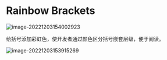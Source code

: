 # Rainbow Brackets

![image-20221203154002923](https://cdn.jsdelivr.net/gh/letengzz/Two-C@main/img/Java/202212031540268.png)

给括号添加彩虹色，使开发者通过颜色区分括号嵌套层级，便于阅读。

![image-20221203153915269](https://cdn.jsdelivr.net/gh/letengzz/Two-C@main/img/Java/202212031539324.png)